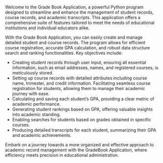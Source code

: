 
Welcome to the Grade Book Application, a powerful Python program designed to streamline and enhance the management of student records, course records, and academic transcripts. This application offers a comprehensive suite
of features tailored to meet the needs of educational institutions and individual educators alike.

With the Grade Book Application, you can easily create and manage detailed student and course records. The program allows for efficient course registration, accurate GPA calculation, and robust data structure search and ranking functionalities. Key objectives include:

- Creating student records through user input, ensuring all essential information, such as email addresses, 
names, and registered courses, is meticulously stored.
- Setting up course records with detailed attributes including course name, trimester, and credit information.
Facilitating seamless course registration for students, allowing them to manage their academic journey
with ease.
- Calculating and saving each student’s GPA, providing a clear metric of academic performance.
- Generating student rankings based on GPA, offering valuable insights into academic standing.
- Enabling searches for students based on grades obtained in specific courses.
- Producing detailed transcripts for each student, summarizing their GPA and academic achievements.

Embark on a journey towards a more organized and effective approach to academic record management with the GradeBook Application, where efficiency meets precision in educational administration.

